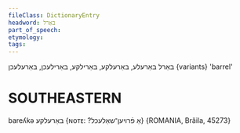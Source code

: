 ```yaml
---
fileClass: DictionaryEntry
headword: באַרל
part_of_speech: 
etymology: 
tags: 
---
```

באַרל
באַרעלע, באַרעלקע, באַרילקע, באַרילעכן, באַרעלעכן {variants}
'barrel'

SOUTHEASTERN
==============

bareʎkə באַרעלקע {ɴᴏᴛᴇ: ?אַ פֿרויען־שאַלעכל} {ROMANIA, Brăila, 45273}
